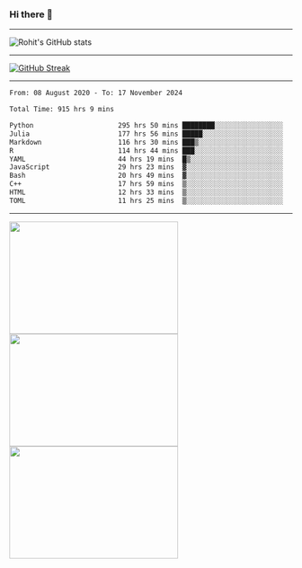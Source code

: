### Hi there 👋

<hr/>

![Rohit's GitHub stats](https://github-readme-stats.vercel.app/api?username=RohitRathore1&show_icons=true&theme=transparent)

<hr/>

[![GitHub Streak](http://github-readme-streak-stats.herokuapp.com?user=RohitRathore1&theme=dark&mode=weekly)](https://git.io/streak-stats)

<hr/>

<!--START_SECTION:waka-->

```txt
From: 08 August 2020 - To: 17 November 2024

Total Time: 915 hrs 9 mins

Python                     295 hrs 50 mins ████████░░░░░░░░░░░░░░░░░   32.33 %
Julia                      177 hrs 56 mins █████░░░░░░░░░░░░░░░░░░░░   19.44 %
Markdown                   116 hrs 30 mins ███▒░░░░░░░░░░░░░░░░░░░░░   12.73 %
R                          114 hrs 44 mins ███░░░░░░░░░░░░░░░░░░░░░░   12.54 %
YAML                       44 hrs 19 mins  █▒░░░░░░░░░░░░░░░░░░░░░░░   04.84 %
JavaScript                 29 hrs 23 mins  ▓░░░░░░░░░░░░░░░░░░░░░░░░   03.21 %
Bash                       20 hrs 49 mins  ▓░░░░░░░░░░░░░░░░░░░░░░░░   02.28 %
C++                        17 hrs 59 mins  ▒░░░░░░░░░░░░░░░░░░░░░░░░   01.97 %
HTML                       12 hrs 33 mins  ▒░░░░░░░░░░░░░░░░░░░░░░░░   01.37 %
TOML                       11 hrs 25 mins  ▒░░░░░░░░░░░░░░░░░░░░░░░░   01.25 %
```

<!--END_SECTION:waka-->

<hr/>

<p>
  <img src="https://wakatime.com/share/@TeAmp0is0N/0205e68a-e5ed-48bf-b870-3c94c1fa77d3.svg" width="300" height="200">
  <img src="https://wakatime.com/share/@TeAmp0is0N/3935ee43-08a3-493e-8b95-60c1f9204b15.svg" width="300" height="200">
  <img src="https://wakatime.com/share/@TeAmp0is0N/8717aacc-7340-44e0-abb1-987dc9823fcd.svg" width="300" height="200">
</p>




